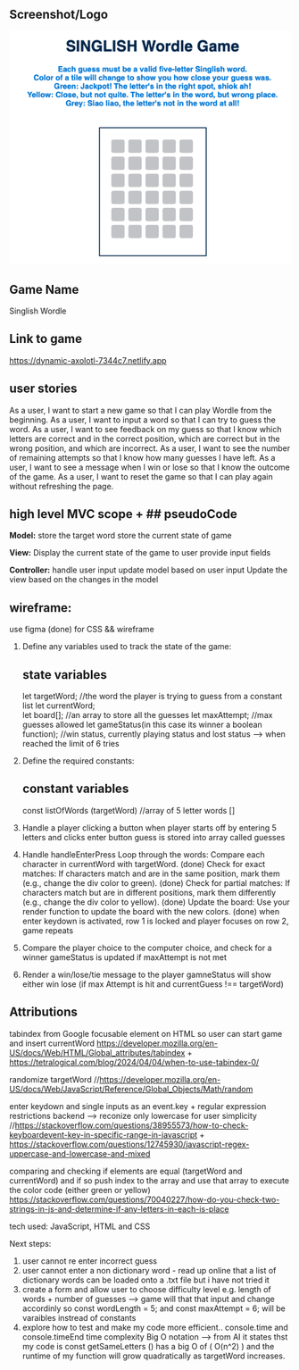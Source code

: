## Screenshot/Logo 
![alt text](image.png)

## Game Name
Singlish Wordle

## Link to game
https://dynamic-axolotl-7344c7.netlify.app


## user stories

As a user, I want to start a new game so that I can play Wordle from the beginning.
As a user, I want to input a word so that I can try to guess the word.
As a user, I want to see feedback on my guess so that I know which letters are correct and in the correct position, which are correct but in the wrong position, and which are incorrect.
As a user, I want to see the number of remaining attempts so that I know how many guesses I have left.
As a user, I want to see a message when I win or lose so that I know the outcome of the game.
As a user, I want to reset the game so that I can play again without refreshing the page.

## high level MVC scope + ## pseudoCode

**Model:**
store the target word
store the current state of game 

**View:**
Display the current state of the game to user
provide input fields

**Controller:**
handle user input
update model based on user input
Update the view based on the changes in the model

## wireframe:

use figma (done) for CSS && wireframe

1. Define any variables used to track the state of the game:

   ## state variables

   let targetWord; //the word the player is trying to guess from a constant list
   let currentWord;  
    let board[]; //an array to store all the guesses
   let maxAttempt; //max guesses allowed
   let gameStatus(in this case its winner a boolean function); //win status, currently playing status and lost status --> when reached the limit of 6 tries

2. Define the required constants:

   ## constant variables

   const listOfWords (targetWord) //array of 5 letter words []

3. Handle a player clicking a button
   when player starts off by entering 5 letters and clicks enter button
   guess is stored into array called guesses

4. Handle handleEnterPress 
      Loop through the words: Compare each character in currentWord with targetWord.  (done)
      Check for exact matches: If characters match and are in the same position, mark them (e.g., change the div color to green). (done)
      Check for partial matches: If characters match but are in different positions, mark them differently (e.g., change the div color to yellow). (done)
      Update the board: Use your render function to update the board with the new colors. (done)
      when enter keydown is activated, row 1 is locked and player focuses on row 2, game repeats 


5. Compare the player choice to the computer choice, and check for a winner
   gameStatus is updated if maxAttempt is not met

6. Render a win/lose/tie message to the player
   gamneStatus will show either win lose (if max Attempt is hit and currentGuess !== targetWord)

## Attributions

tabindex from Google focusable element on HTML so user can start game and insert currentWord
https://developer.mozilla.org/en-US/docs/Web/HTML/Global_attributes/tabindex + https://tetralogical.com/blog/2024/04/04/when-to-use-tabindex-0/ 

randomize targetWord
//https://developer.mozilla.org/en-US/docs/Web/JavaScript/Reference/Global_Objects/Math/random 

enter keydown and single inputs as an event.key + regular expression restrictions backend --> reconize only lowercase for user simplicity
//https://stackoverflow.com/questions/38955573/how-to-check-keyboardevent-key-in-specific-range-in-javascript + https://stackoverflow.com/questions/12745930/javascript-regex-uppercase-and-lowercase-and-mixed

comparing and checking if elements are equal (targetWord and currentWord) and if so push index to the array and use that array to execute the color code (either green or yellow)
https://stackoverflow.com/questions/70040227/how-do-you-check-two-strings-in-js-and-determine-if-any-letters-in-each-is-place

tech used: JavaScript, HTML and CSS

Next steps: 
1) user cannot re enter incorrect guess
2) user cannot enter a non dictionary word - read up online that a list of dictionary words can be loaded onto a .txt file but i have not tried it
3) create a form and allow user to choose difficulty level e.g. length of words + number of guesses --> game will that that input and change accordinly so const wordLength = 5; and const maxAttempt = 6; will be varaibles instread of constants
4) explore how to test and make my code more efficient..
   console.time and console.timeEnd 
   time complexity Big O notation --> from AI it states thst my code is const getSameLetters () has a big O of ( O(n^2) ) and the runtime of my function will grow quadratically as targetWord increases.
